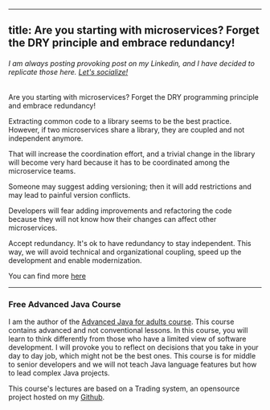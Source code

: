 
---
title: Are you starting with microservices? Forget the DRY principle and embrace redundancy!
---
###### I am always posting provoking post on my Linkedin, and I have decided to replicate those here. [Let's socialize!](https://www.linkedin.com/in/alexsandro-souza-dev)

Are you starting with microservices? Forget the DRY programming principle and embrace redundancy!

Extracting common code to a library seems to be the best practice. However, if two microservices share a library, they are coupled and not independent anymore.

That will increase the coordination effort, and a trivial change in the library will become very hard because it has to be coordinated among the microservice teams.

Someone may suggest adding versioning; then it will add restrictions and may lead to painful version conflicts.

Developers will fear adding improvements and refactoring the code because they will not know how their changes can affect other microservices.

Accept redundancy. It's ok to have redundancy to stay independent.  This way, we will avoid technical and organizational coupling, speed up the development and enable modernization.

You can find more [here](https://phauer.com/2016/dont-share-libraries-among-microservices/)

---

### Free Advanced Java Course
I am the author of the [Advanced Java for adults course](https://www.udemy.com/course/advanced-java-for-adults/?referralCode=8014CCF0A5A931ADED5F). This course contains advanced and not conventional lessons. In this course, you will learn to think differently from those who have a limited view of software development. I will provoke you to reflect on decisions that you take in your day to day job, which might not be the best ones. This course is for middle to senior developers and we will not teach Java language features but how to lead complex Java projects.

This course's lectures are based on a Trading system, an opensource project hosted on my [Github](https://github.com/apssouza22/trading-system).

